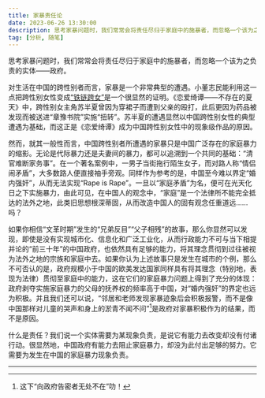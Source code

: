 ```yaml
---
title: 家暴责任论
date: 2023-06-26 13:30:00
description: 思考家暴问题时，我们常常会将责任尽归于家庭中的施暴者，而忽略一个该为之负责的实体——政府。
tag: [分析, 随笔]
---
```


思考家暴问题时，我们常常会将责任尽归于家庭中的施暴者，而忽略一个该为之负责的实体——政府。

对生活在中国的跨性别者而言，家暴是一个非常典型的遭遇。小董志民能利用这一点把跨性别女性变成[“铁链跨女”](/posts/SlaveryAgainstTrans/)是一个很显然的证明。《恋爱绮谭——不存在的夏天》中，跨性别女主角苏半夏曾因为穿裙子而遭到父亲的殴打，此后更因为药品被发现而被送进“章豫书院”实施“扭转”。苏半夏的遭遇显然以中国跨性别女性的典型遭遇为基础，而这正是《恋爱绮谭》成为中国跨性别女性中的现象级作品的原因。

然而，就其一般性而言，中国跨性别者所遭遇的家暴只是中国广泛存在的家庭暴力的缩影。无论是代际暴力还是夫妻间的暴力，都可以追溯到一个共同的基础：“清官难断家务事”。在一个著名案例中，一男子当街拖行陌生女子，而对路人称“情侣闹矛盾”，大多数路人便直接袖手旁观。同样作为参考的是，中国至今难以界定“婚内强奸”，从而无法实现“Rape is Rape”。一旦以“家庭矛盾”为名，便可在光天化日之下实施暴力，由此可见，在中国人的观念中，“家庭”是一个法律所不能完全抵达的法外之地，此类旧思想根深蒂固，从而改造中国人的固有观念任重道远……吗？

如果你相信“文革时期”发生的“兄弟反目”“父子相残”的故事，那么你显然可以发现，即使是没有实现城市化、信息化和广泛工业化，从而行政能力不可与当下相提并论的“前三十年”的中国政府，也依然具有足够的能力，将其理念贯彻到过往被视为法外之地的宗族和家庭中去。如果你认为上述故事只是发生在城市的个例，那么不可否认的是，政府规模小于中国的欧美发达国家同样具有将其理念（特别地，表现为法律）贯彻至家庭中的能力，这在它们的家庭暴力问题上得到了充分的体现：政府剥夺实施家庭暴力的父母的抚养权的频率高于中国，对“婚内强奸”的界定也远为积极。并且我们还可以说，“邻居和老师发现家暴迹象后会积极报警，而不是像中国那样对儿童的哭声和身上的淤青不闻不问”[^1]是政府对家暴积极作为的结果，而不是原因。

什么是责任？我们说一个实体需要为某现象负责，是说它有能力去改变却没有付诸行动。很显然地，中国政府有能力去阻止家庭暴力，却没为此付出足够的努力。它需要为发生在中国的家庭暴力现象负责。

---

[^1]: 这下“向政府告密者无处不在”叻！
